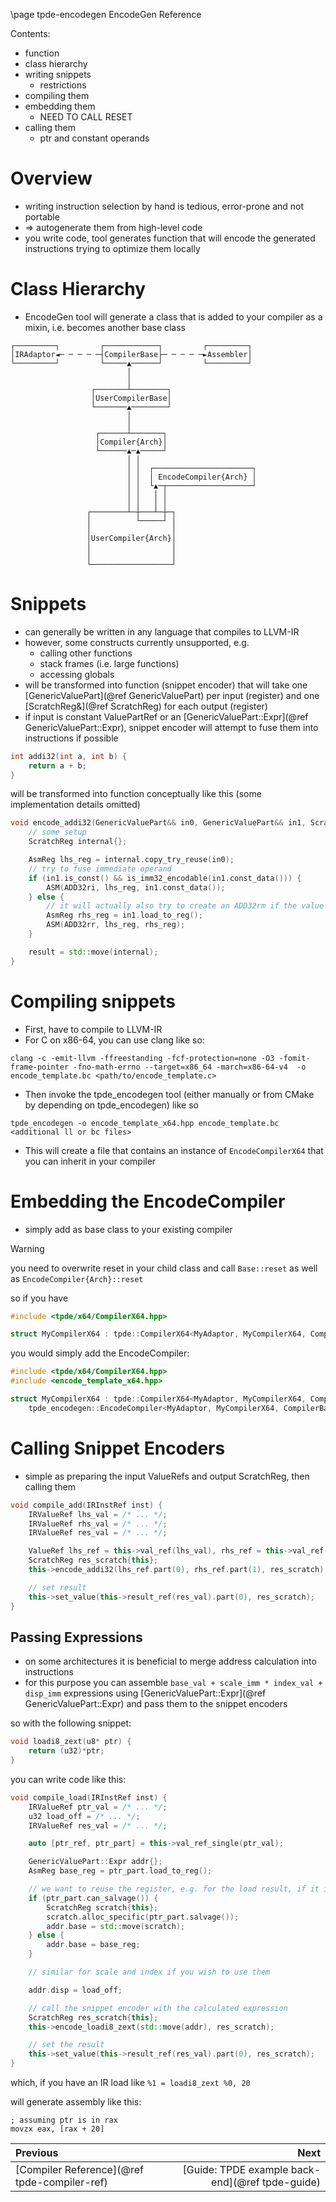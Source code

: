 \page tpde-encodegen EncodeGen Reference

Contents:
- function
- class hierarchy
- writing snippets
  - restrictions
- compiling them
- embedding them
  - NEED TO CALL RESET
- calling them
  - ptr and constant operands

# Overview

- writing instruction selection by hand is tedious, error-prone and not portable
- => autogenerate them from high-level code
- you write code, tool generates function that will encode the generated instructions trying to optimize them locally

# Class Hierarchy
- EncodeGen tool will generate a class that is added to your compiler as a mixin, i.e. becomes another base class
```
┌─────────┐         ┌────────────┐         ┌─────────┐ 
│IRAdaptor◄─ ─ ─ ─ ─┤CompilerBase├─ ─ ─ ─ ─►Assembler│ 
└─────────┘         └─────▲──────┘         └─────────┘ 
                          │                            
                          │                            
                  ┌───────┴────────┐                   
                  │UserCompilerBase│                   
                  └───────▲────────┘                   
                          │                            
                          │                            
                   ┌──────┴───────┐                    
                   │Compiler{Arch}│                    
                   └──────▲─▲─────┘                    
                          │ │                          
                          │ │  ┌──────────────────────┐
                          │ │  │ EncodeCompiler{Arch} │
                          │ │  └▲─┬───────────────────┘
                          │ │   │ │                    
                          │ │   │ │                    
                 ┌────────┴─┼───┴─┼─┐                  
                 │          └─────┘ │                  
                 │                  │                  
                 │UserCompiler{Arch}│                  
                 │                  │                  
                 │                  │                  
                 └──────────────────┘                  
```

# Snippets
- can generally be written in any language that compiles to LLVM-IR
- however, some constructs currently unsupported, e.g.
    - calling other functions
    - stack frames (i.e. large functions)
    - accessing globals
- will be transformed into function (snippet encoder) that will take one [GenericValuePart](@ref GenericValuePart) per input (register) and one [ScratchReg&](@ref ScratchReg)
    for each output (register)
- if input is constant ValuePartRef or an [GenericValuePart::Expr](@ref GenericValuePart::Expr), snippet encoder will attempt to fuse them into instructions if possible

```c
int addi32(int a, int b) {
    return a + b;
}
```

will be transformed into function conceptually like this (some implementation details omitted)
```cpp
void encode_addi32(GenericValuePart&& in0, GenericValuePart&& in1, ScratchReg& result) {
    // some setup
    ScratchReg internal{};

    AsmReg lhs_reg = internal.copy_try_reuse(in0);
    // try to fuse immediate operand
    if (in1.is_const() && is_imm32_encodable(in1.const_data())) {
        ASM(ADD32ri, lhs_reg, in1.const_data());
    } else {
        // it will actually also try to create an ADD32rm if the value is currently spilled
        AsmReg rhs_reg = in1.load_to_reg();
        ASM(ADD32rr, lhs_reg, rhs_reg);
    }

    result = std::move(internal);
}
```

# Compiling snippets
- First, have to compile to LLVM-IR
- For C on x86-64, you can use clang like so:

`clang -c -emit-llvm -ffreestanding -fcf-protection=none -O3 -fomit-frame-pointer -fno-math-errno --target=x86_64 -march=x86-64-v4 
 -o encode_template.bc <path/to/encode_template.c>`
- Then invoke the tpde_encodegen tool (either manually or from CMake by depending on tpde_encodegen) like so

`tpde_encodegen -o encode_template_x64.hpp encode_template.bc <additional ll or bc files>`
- This will create a file that contains an instance of `EncodeCompilerX64` that you can inherit in your compiler

# Embedding the EncodeCompiler
- simply add as base class to your existing compiler

> [!warning]
> you need to overwrite reset in your child class and call `Base::reset` as well as `EncodeCompiler{Arch}::reset`

so if you have
```cpp
#include <tpde/x64/CompilerX64.hpp>

struct MyCompilerX64 : tpde::CompilerX64<MyAdaptor, MyCompilerX64, CompilerBase, CompilerConfig>
```

you would simply add the EncodeCompiler:

```cpp
#include <tpde/x64/CompilerX64.hpp>
#include <encode_template_x64.hpp>

struct MyCompilerX64 : tpde::CompilerX64<MyAdaptor, MyCompilerX64, CompilerBase, CompilerConfig>,
    tpde_encodegen::EncodeCompiler<MyAdaptor, MyCompilerX64, CompilerBase, CompilerConfig>
```

# Calling Snippet Encoders
- simple as preparing the input ValueRefs and output ScratchReg, then calling them

```cpp
void compile_add(IRInstRef inst) {
    IRValueRef lhs_val = /* ... */;
    IRValueRef rhs_val = /* ... */;
    IRValueRef res_val = /* ... */;

    ValueRef lhs_ref = this->val_ref(lhs_val), rhs_ref = this->val_ref(rhs_val);
    ScratchReg res_scratch{this};
    this->encode_addi32(lhs_ref.part(0), rhs_ref.part(1), res_scratch);

    // set result
    this->set_value(this->result_ref(res_val).part(0), res_scratch);
}
```

## Passing Expressions
- on some architectures it is beneficial to merge address calculation into instructions
- for this purpose you can assemble `base_val + scale_imm * index_val + disp_imm` expressions using [GenericValuePart::Expr](@ref GenericValuePart::Expr)
  and pass them to the snippet encoders

so with the following snippet:
```c
void loadi8_zext(u8* ptr) {
    return (u32)*ptr;
}
```

you can write code like this:
```cpp
void compile_load(IRInstRef inst) {
    IRValueRef ptr_val = /* ... */;
    u32 load_off = /* ... */;
    IRValueRef res_val = /* ... */;

    auto [ptr_ref, ptr_part] = this->val_ref_single(ptr_val);

    GenericValuePart::Expr addr{};
    AsmReg base_reg = ptr_part.load_to_reg();

    // we want to reuse the register, e.g. for the load result, if it is salvageable
    if (ptr_part.can_salvage()) {
        ScratchReg scratch{this};
        scratch.alloc_specific(ptr_part.salvage());
        addr.base = std::move(scratch);
    } else {
        addr.base = base_reg;
    }

    // similar for scale and index if you wish to use them

    addr.disp = load_off;

    // call the snippet encoder with the calculated expression
    ScratchReg res_scratch{this};
    this->encode_loadi8_zext(std::move(addr), res_scratch);

    // set the result
    this->set_value(this->result_ref(res_val).part(0), res_scratch);
}
```

which, if you have an IR load like `%1 = loadi8_zext %0, 20`

will generate assembly like this:
```
; assuming ptr is in rax
movzx eax, [rax + 20]
```

<div class="section_buttons">
 
| Previous          |                              Next |
|:------------------|----------------------------------:|
| [Compiler Reference](@ref tpde-compiler-ref) | [Guide: TPDE example back-end](@ref tpde-guide) |
 
</div>

